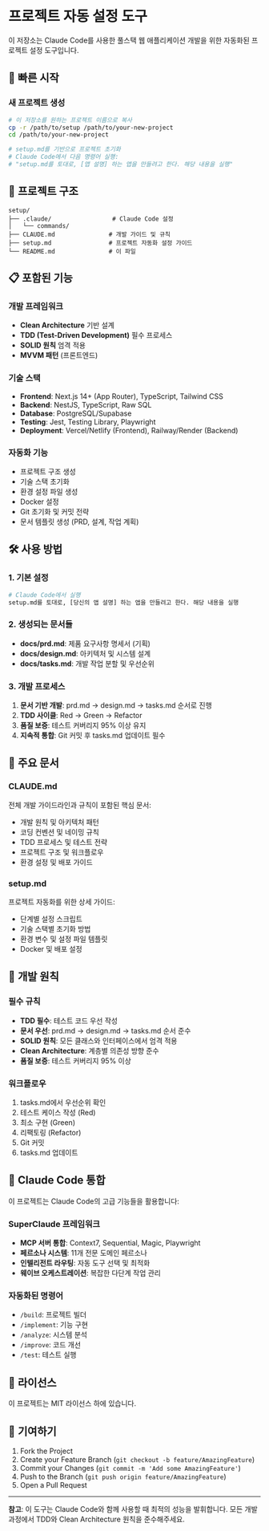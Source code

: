 # 프로젝트 자동 설정 도구

이 저장소는 Claude Code를 사용한 풀스택 웹 애플리케이션 개발을 위한 자동화된 프로젝트 설정 도구입니다.

## 🚀 빠른 시작

### 새 프로젝트 생성
```bash
# 이 저장소를 원하는 프로젝트 이름으로 복사
cp -r /path/to/setup /path/to/your-new-project
cd /path/to/your-new-project

# setup.md를 기반으로 프로젝트 초기화
# Claude Code에서 다음 명령어 실행:
# "setup.md를 토대로, [앱 설명] 하는 앱을 만들려고 한다. 해당 내용을 실행"
```

## 📁 프로젝트 구조

```
setup/
├── .claude/                 # Claude Code 설정
│   └── commands/
├── CLAUDE.md               # 개발 가이드 및 규칙
├── setup.md                # 프로젝트 자동화 설정 가이드
└── README.md               # 이 파일
```

## 📋 포함된 기능

### 개발 프레임워크
- **Clean Architecture** 기반 설계
- **TDD (Test-Driven Development)** 필수 프로세스
- **SOLID 원칙** 엄격 적용
- **MVVM 패턴** (프론트엔드)

### 기술 스택
- **Frontend**: Next.js 14+ (App Router), TypeScript, Tailwind CSS
- **Backend**: NestJS, TypeScript, Raw SQL
- **Database**: PostgreSQL/Supabase
- **Testing**: Jest, Testing Library, Playwright
- **Deployment**: Vercel/Netlify (Frontend), Railway/Render (Backend)

### 자동화 기능
- 프로젝트 구조 생성
- 기술 스택 초기화
- 환경 설정 파일 생성
- Docker 설정
- Git 초기화 및 커밋 전략
- 문서 템플릿 생성 (PRD, 설계, 작업 계획)

## 🛠️ 사용 방법

### 1. 기본 설정
```bash
# Claude Code에서 실행
setup.md를 토대로, [당신의 앱 설명] 하는 앱을 만들려고 한다. 해당 내용을 실행
```

### 2. 생성되는 문서들
- **docs/prd.md**: 제품 요구사항 명세서 (기획)
- **docs/design.md**: 아키텍처 및 시스템 설계
- **docs/tasks.md**: 개발 작업 분할 및 우선순위

### 3. 개발 프로세스
1. **문서 기반 개발**: prd.md → design.md → tasks.md 순서로 진행
2. **TDD 사이클**: Red → Green → Refactor
3. **품질 보증**: 테스트 커버리지 95% 이상 유지
4. **지속적 통합**: Git 커밋 후 tasks.md 업데이트 필수

## 📖 주요 문서

### CLAUDE.md
전체 개발 가이드라인과 규칙이 포함된 핵심 문서:
- 개발 원칙 및 아키텍처 패턴
- 코딩 컨벤션 및 네이밍 규칙
- TDD 프로세스 및 테스트 전략
- 프로젝트 구조 및 워크플로우
- 환경 설정 및 배포 가이드

### setup.md
프로젝트 자동화를 위한 상세 가이드:
- 단계별 설정 스크립트
- 기술 스택별 초기화 방법
- 환경 변수 및 설정 파일 템플릿
- Docker 및 배포 설정

## 🎯 개발 원칙

### 필수 규칙
- **TDD 필수**: 테스트 코드 우선 작성
- **문서 우선**: prd.md → design.md → tasks.md 순서 준수
- **SOLID 원칙**: 모든 클래스와 인터페이스에서 엄격 적용
- **Clean Architecture**: 계층별 의존성 방향 준수
- **품질 보증**: 테스트 커버리지 95% 이상

### 워크플로우
1. tasks.md에서 우선순위 확인
2. 테스트 케이스 작성 (Red)
3. 최소 구현 (Green)
4. 리팩토링 (Refactor)
5. Git 커밋
6. tasks.md 업데이트

## 🤖 Claude Code 통합

이 프로젝트는 Claude Code의 고급 기능들을 활용합니다:

### SuperClaude 프레임워크
- **MCP 서버 통합**: Context7, Sequential, Magic, Playwright
- **페르소나 시스템**: 11개 전문 도메인 페르소나
- **인텔리전트 라우팅**: 자동 도구 선택 및 최적화
- **웨이브 오케스트레이션**: 복잡한 다단계 작업 관리

### 자동화된 명령어
- `/build`: 프로젝트 빌더
- `/implement`: 기능 구현
- `/analyze`: 시스템 분석
- `/improve`: 코드 개선
- `/test`: 테스트 실행

## 📝 라이선스

이 프로젝트는 MIT 라이선스 하에 있습니다.

## 🤝 기여하기

1. Fork the Project
2. Create your Feature Branch (`git checkout -b feature/AmazingFeature`)
3. Commit your Changes (`git commit -m 'Add some AmazingFeature'`)
4. Push to the Branch (`git push origin feature/AmazingFeature`)
5. Open a Pull Request

---

**참고**: 이 도구는 Claude Code와 함께 사용할 때 최적의 성능을 발휘합니다. 모든 개발 과정에서 TDD와 Clean Architecture 원칙을 준수해주세요.